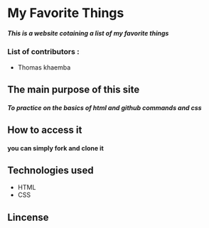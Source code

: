 # My Favorite Things
##### This is a website  cotaining  a list of my favorite things

### List of contributors :
* Thomas khaemba

## The main purpose of  this site
##### To practice on the basics of html and github commands and css

## How to access it
#### you can simply fork  and clone it

## Technologies used
* HTML
* CSS
## Lincense
#### 